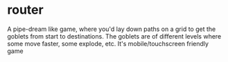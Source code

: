# router
A pipe-dream like game, where you'd lay down paths on a grid to get the goblets from start to destinations.  The goblets are of different levels where some move faster, some explode, etc.  It's mobile/touchscreen friendly game
